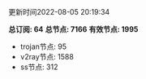 更新时间2022-08-05 20:19:34

**总订阅: 64**
**总节点: 7166**
**有效节点: 1995**
- trojan节点: 95
- v2ray节点: 1588
- ss节点: 312
